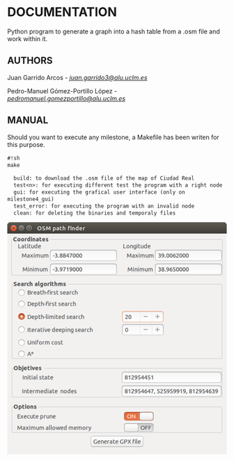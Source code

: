 # DOCUMENTATION #

Python program to generate a graph into a hash table from a .osm file and work within it.

## AUTHORS ##

Juan Garrido Arcos 
     -  *juan.garrido3@alu.uclm.es*
    
Pedro-Manuel Gómez-Portillo López 
     -  *pedromanuel.gomezportillo@alu.uclm.es*

## MANUAL ##

Should you want to execute any milestone, a Makefile has been writen for this purpose.


```
#!sh
make
```
      build: to download the .osm file of the map of Ciudad Real
      test<n>: for executing different test the program with a right node
      gui: for executing the grafical user interface (only on milestone4_gui)
      test_error: for executing the program with an invalid node
      clean: for deleting the binaries and temporaly files



![Alt text](https://raw.githubusercontent.com/gomezportillo/Intelligent_Systems/master/milestone4_gui/doc/GUI.png?raw=true)
